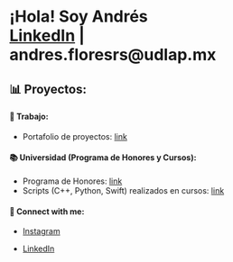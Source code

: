 <h1>¡Hola! Soy Andrés <br/><a href="https://www.linkedin.com/in/andres-flores-rojas/">LinkedIn</a> | <a>andres.floresrs@udlap.mx</a></h1>

<h2> 📊 Proyectos:</h2>

<h4> 💼 Trabajo:</h4>

- Portafolio de proyectos: <a href="https://puffy-slayer-e5e.notion.site/Trabajo-b90886bda8564e4b9f9a7f187b6c97c5">link</a> 
 
<h4> 📚 Universidad (Programa de Honores y Cursos):</h4>

  - Programa de Honores: <a href="https://puffy-slayer-e5e.notion.site/Programa-de-Honores-c8da4877546d466f85fb75dd411b948b">link</a> 
  - Scripts (C++, Python, Swift) realizados en cursos: <a href="https://replit.com/@AndrewFR309?path= ">link</a> 

<h4> 📲 Connect with me:</h4>

- <a href="https://www.instagram.com/andres_flores_rojass/">Instagram</a>

- <a href="https://www.linkedin.com/in/andres-flores-rojas/">LinkedIn</a>
